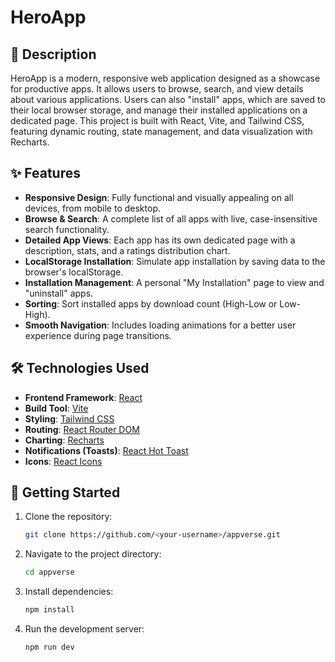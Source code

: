 # HeroApp

## 📖 Description

HeroApp is a modern, responsive web application designed as a showcase for productive apps. It allows users to browse, search, and view details about various applications. Users can also "install" apps, which are saved to their local browser storage, and manage their installed applications on a dedicated page. This project is built with React, Vite, and Tailwind CSS, featuring dynamic routing, state management, and data visualization with Recharts.


## ✨ Features

- **Responsive Design**: Fully functional and visually appealing on all devices, from mobile to desktop.
- **Browse & Search**: A complete list of all apps with live, case-insensitive search functionality.
- **Detailed App Views**: Each app has its own dedicated page with a description, stats, and a ratings distribution chart.
- **LocalStorage Installation**: Simulate app installation by saving data to the browser's localStorage.
- **Installation Management**: A personal "My Installation" page to view and "uninstall" apps.
- **Sorting**: Sort installed apps by download count (High-Low or Low-High).
- **Smooth Navigation**: Includes loading animations for a better user experience during page transitions.

## 🛠️ Technologies Used

- **Frontend Framework**: [React](https://reactjs.org/)
- **Build Tool**: [Vite](https://vitejs.dev/)
- **Styling**: [Tailwind CSS](https://tailwindcss.com/)
- **Routing**: [React Router DOM](https://reactrouter.com/)
- **Charting**: [Recharts](https://recharts.org/)
- **Notifications (Toasts)**: [React Hot Toast](https://react-hot-toast.com/)
- **Icons**: [React Icons](https://react-icons.github.io/react-icons/)


## 🚀 Getting Started

1.  Clone the repository:
    ```bash
    git clone https://github.com/<your-username>/appverse.git
    ```
2.  Navigate to the project directory:
    ```bash
    cd appverse
    ```
3.  Install dependencies:
    ```bash
    npm install
    ```
4.  Run the development server:
    ```bash
    npm run dev
    ```
